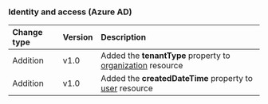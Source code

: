 ### Identity and access (Azure AD)

| **Change type** | **Version** | **Description** |
|:---|:---|:---|
|Addition|v1.0|Added the **tenantType** property to [organization](/graph/api/resources/organization?view=graph-rest-1.0) resource|
|Addition|v1.0|Added the **createdDateTime** property to [user](/graph/api/resources/user?view=graph-rest-1.0) resource|

